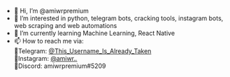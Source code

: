 - 👋 Hi, I’m @amiwrpremium
- 👀 I’m interested in python, telegram bots, cracking tools, instagram bots, web scraping and web automations
- 🌱 I’m currently learning Machine Learning, React Native
- 📫 How to reach me via: <br>
  🔹Telegram: [@This_Username_Is_Already_Taken](https://t.me/This_Username_Is_Already_Taken) <br>
  🔸Instagram: [@amiwr._._](https://instagram.com/amiwr._._) <br>
  🔹Discord: amiwrpremium#5209

<!---
amiwrpremium/amiwrpremium is a ✨ special ✨ repository because its `README.md` (this file) appears on your GitHub profile.
You can click the Preview link to take a look at your changes.
--->
